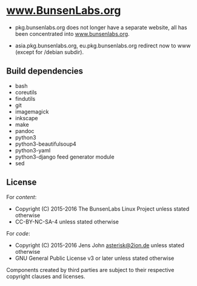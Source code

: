 # www.BunsenLabs.org

* pkg.bunsenlabs.org does not longer have a separate website, all has
  been concentrated into www.bunsenlabs.org.

* asia.pkg.bunsenlabs.org, eu.pkg.bunsenlabs.org redirect now to www
  (except for /debian subdir).

## Build dependencies

* bash
* coreutils
* findutils
* git
* imagemagick
* inkscape
* make
* pandoc
* python3
* python3-beautifulsoup4
* python3-yaml
* python3-django feed generator module
* sed

## License

For *content*:

* Copyright (C) 2015-2016 The BunsenLabs Linux Project unless stated otherwise
* CC-BY-NC-SA-4 unless stated otherwise

For *code*:

* Copyright (C) 2015-2016 Jens John <asterisk@2ion.de> unless stated otherwise
* GNU General Public License v3 or later unless stated otherwise

Components created by third parties are subject to their respective
copyright clauses and licenses.
